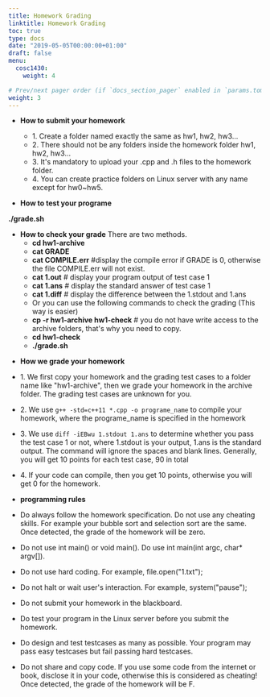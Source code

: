 ```yaml
---
title: Homework Grading
linktitle: Homework Grading
toc: true
type: docs
date: "2019-05-05T00:00:00+01:00"
draft: false
menu:
  cosc1430:
    weight: 4

# Prev/next pager order (if `docs_section_pager` enabled in `params.toml`)
weight: 3
---
```


- **How to submit your homework**
  - 1\. Create a folder named exactly the same as hw1, hw2, hw3...
  - 2\. There should not be any folders inside the homework folder hw1, hw2, hw3...
  - 3\. It's mandatory to upload your .cpp and .h files to the homework folder.
  - 4\. You can create practice folders on Linux server with any name except for hw0~hw5\.

  
- **How to test your programe**

**./grade.sh**

- **How to check your grade** There are two methods.
  - **cd hw1-archive**
  - **cat GRADE**
  - **cat COMPILE.err** #display the compile error if GRADE is 0, otherwise the file COMPILE.err will not exist.
  - **cat 1.out** # display your program output of test case 1
  - **cat 1.ans** # display the standard answer of test case 1
  - **cat 1.diff** # display the difference between the 1.stdout and 1.ans
  - Or you can use the following commands to check the grading (This way is easier)
  - **cp -r hw1-archive hw1-check** # you do not have write access to the archive folders, that's why you need to copy.
  - **cd hw1-check**
  - **./grade.sh**



*   **How we grade your homework**

*   1\. We first copy your homework and the grading test cases to a folder name like "hw1-archive", then we grade your homework in the archive folder. The grading test cases are unknown for you.
*   2\. We use `g++ -std=c++11 *.cpp -o programe_name` to compile your homework, where the programe_name is specified in the homework
*   3\. We use `diff -iEBwu 1.stdout 1.ans` to determine whether you pass the test case 1 or not, where 1.stdout is your output, 1.ans is the standard output. The command will ignore the spaces and blank lines. Generally, you will get 10 points for each test case, 90 in total
*   4\. If your code can compile, then you get 10 points, otherwise you will get 0 for the homework.


- **programming rules**

- Do always follow the homework specification. Do not use any cheating skills. For example your bubble sort and selection sort are the same. Once detected, the grade of the homework will be zero.
- Do not use int main() or void main(). Do use int main(int argc, char\* argv[]).
- Do not use hard coding. For example, file.open("1.txt");
- Do not halt or wait user's interaction. For example, system("pause");
- Do not submit your homework in the blackboard.
- Do test your program in the Linux server before you submit the homework.
- Do design and test testcases as many as possible. Your program may pass easy testcases but fail passing hard testcases.
- Do not share and copy code. If you use some code from the internet or book, disclose it in your code, otherwise this is considered as cheating! Once detected, the grade of the homework will be F.

